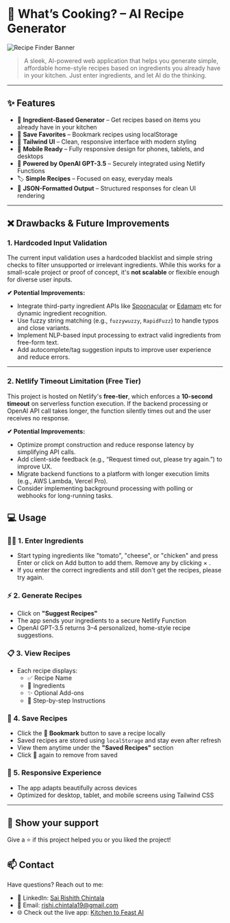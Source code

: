 # 🥘 What’s Cooking? – AI Recipe Generator

![Recipe Finder Banner](https://images.pexels.com/photos/1640774/pexels-photo-1640774.jpeg?auto=compress&cs=tinysrgb&w=1260&h=750&dpr=1)

> A sleek, AI-powered web application that helps you generate simple, affordable home-style recipes based on ingredients you already have in your kitchen. Just enter ingredients, and let AI do the thinking.

---

## ✨ Features

- 🧪 **Ingredient-Based Generator** – Get recipes based on items you already have in your kitchen
- 💾 **Save Favorites** – Bookmark recipes using localStorage
- 🎨 **Tailwind UI** – Clean, responsive interface with modern styling
- 📱 **Mobile Ready** – Fully responsive design for phones, tablets, and desktops
- 🤖 **Powered by OpenAI GPT-3.5** – Securely integrated using Netlify Functions
- 🏷️ **Simple Recipes** – Focused on easy, everyday meals
- 📄 **JSON-Formatted Output** – Structured responses for clean UI rendering

---

## ❌ Drawbacks & Future Improvements

### 1. Hardcoded Input Validation
The current input validation uses a hardcoded blacklist and simple string checks to filter unsupported or irrelevant ingredients. While this works for a small-scale project or proof of concept, it's **not scalable** or flexible enough for diverse user inputs.

**✔ Potential Improvements:**
- Integrate third-party ingredient APIs like [Spoonacular](https://spoonacular.com/food-api) or [Edamam](https://developer.edamam.com/) etc for dynamic ingredient recognition.
- Use fuzzy string matching (e.g., `fuzzywuzzy`, `RapidFuzz`) to handle typos and close variants.
- Implement NLP-based input processing to extract valid ingredients from free-form text.
- Add autocomplete/tag suggestion inputs to improve user experience and reduce errors.

---

### 2. Netlify Timeout Limitation (Free Tier)
This project is hosted on Netlify's **free-tier**, which enforces a **10-second timeout** on serverless function execution. If the backend processing or OpenAI API call takes longer, the function silently times out and the user receives no response.

**✔ Potential Improvements:**
- Optimize prompt construction and reduce response latency by simplifying API calls.
- Add client-side feedback (e.g., “Request timed out, please try again.”) to improve UX.
- Migrate backend functions to a platform with longer execution limits (e.g., AWS Lambda, Vercel Pro).
- Consider implementing background processing with polling or webhooks for long-running tasks.


## 💻 Usage

### 🧑‍🍳 1. Enter Ingredients

- Start typing ingredients like "tomato", "cheese", or "chicken" and press Enter or click on Add button to add them. Remove any by clicking × .
- If you enter the correct ingredients and still don't get the recipes, please try again.

### ⚡ 2. Generate Recipes

- Click on **"Suggest Recipes"**
- The app sends your ingredients to a secure Netlify Function
- OpenAI GPT-3.5 returns 3–4 personalized, home-style recipe suggestions.

### 📋 3. View Recipes

- Each recipe displays:
  - ✅ Recipe Name
  - 🛒 Ingredients
  - ✨ Optional Add-ons
  - 📖 Step-by-step Instructions

### 🔖 4. Save Recipes

- Click the 🔖 **Bookmark** button to save a recipe locally
- Saved recipes are stored using `localStorage` and stay even after refresh
- View them anytime under the **"Saved Recipes"** section
- Click 🔖 again to remove from saved

### 📱 5. Responsive Experience

- The app adapts beautifully across devices
- Optimized for desktop, tablet, and mobile screens using Tailwind CSS
-----
## 🌟 Show your support

Give a ⭐️ if this project helped you or you liked the project!

## 📫 Contact

Have questions? Reach out to me:
- 💼 LinkedIn: [Sai Rishith Chintala](https://www.linkedin.com/in/sai-rishith-chintala)
- 📧 Email: [rishi.chintala19@gmail.com](mailto:rishi.chintala19@gmail.com)
- 🌐 Check out the live app: [Kitchen to Feast AI](https://kitchentofeastai.netlify.app/)
